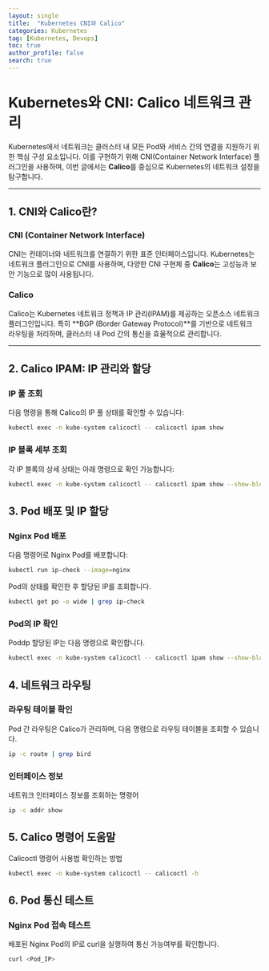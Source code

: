 ```yaml
---
layout: single
title:  "Kubernetes CNI와 Calico"
categories: Kubernetes
tag: [Kubernetes, Devops]
toc: true
author_profile: false
search: true
---
```


# Kubernetes와 CNI: Calico 네트워크 관리

Kubernetes에서 네트워크는 클러스터 내 모든 Pod와 서비스 간의 연결을 지원하기 위한 핵심 구성 요소입니다. 이를 구현하기 위해 CNI(Container Network Interface) 플러그인을 사용하며, 이번 글에서는 **Calico**를 중심으로 Kubernetes의 네트워크 설정을 탐구합니다.

---

## 1. CNI와 Calico란?

### CNI (Container Network Interface)
CNI는 컨테이너와 네트워크를 연결하기 위한 표준 인터페이스입니다. Kubernetes는 네트워크 플러그인으로 CNI를 사용하며, 다양한 CNI 구현체 중 **Calico**는 고성능과 보안 기능으로 많이 사용됩니다.

### Calico
Calico는 Kubernetes 네트워크 정책과 IP 관리(IPAM)를 제공하는 오픈소스 네트워크 플러그인입니다. 특히 **BGP (Border Gateway Protocol)**를 기반으로 네트워크 라우팅을 처리하며, 클러스터 내 Pod 간의 통신을 효율적으로 관리합니다.

---

## 2. Calico IPAM: IP 관리와 할당

### IP 풀 조회
다음 명령을 통해 Calico의 IP 풀 상태를 확인할 수 있습니다:

```bash
kubectl exec -n kube-system calicoctl -- calicoctl ipam show
```

### IP 블록 세부 조회
각 IP 블록의 상세 상태는 아래 명령으로 확인 가능합니다:

```bash
kubectl exec -n kube-system calicoctl -- calicoctl ipam show --show-blocks
```

## 3. Pod 배포 및 IP 할당

### Nginx Pod 배포
다음 명령어로 Nginx Pod를 배포합니다:

```bash
kubectl run ip-check --image=nginx 
```

Pod의 상태를 확인한 후 할당된 IP를 조회합니다.
```bash
kubectl get po -o wide | grep ip-check 
```

### Pod의 IP 확인
Poddp 할당된 IP는 다음 명령으로 확인합니다.

```bash
kubectl exec -n kube-system calicoctl -- calicoctl ipam show --show-blocks
```

## 4. 네트워크 라우팅

### 라우팅 테이블 확인
Pod 간 라우팅은 Calico가 관리하며, 다음 명령으로 라우팅 테이블을 조회할 수 있습니다.

```bash
ip -c route | grep bird 
```

### 인터페이스 정보 
네트워크 인터페이스 정보를 조회하는 명령어
```bash
ip -c addr show 
```

## 5. Calico 명령어 도움말
Calicoctl 명령어 사용법 확인하는 방법 
```bash 
kubectl exec -n kube-system calicoctl -- calicoctl -h 
```

## 6. Pod 통신 테스트

### Nginx Pod 접속 테스트
배포된 Nginx Pod의 IP로 curl을 실행하여 통신 가능여부를 확인합니다.
```bash
curl <Pod_IP>
```

